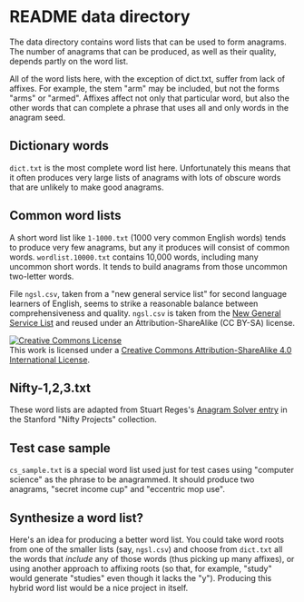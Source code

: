 # README data directory

The data directory contains word lists that can be used to form 
anagrams.  The number of anagrams that can be produced, as well as 
their quality, depends partly on the word list.

All of the word lists here, with the exception of dict.txt, suffer from
lack of affixes.  For example, the stem "arm" may be included, but not
the forms "arms" or "armed".  Affixes affect not only that particular
word, but also the other words that can complete a phrase that uses
all and only words in the anagram seed.  

## Dictionary words

`dict.txt` is the most complete word list here. Unfortunately this means
that it often produces very large lists of anagrams with lots of obscure
words that are unlikely to make good anagrams.  

## Common word lists

A short word list 
like `1-1000.txt` (1000 very common English words) tends to produce 
very few anagrams, but any it produces will consist of common words. 
`wordlist.10000.txt` contains 10,000 words, including many uncommon 
short words.  It tends to build anagrams from those uncommon 
two-letter words.   

File `ngsl.csv`, taken from a "new general 
service list" for second language learners of English, seems to strike a 
reasonable balance between comprehensiveness and quality. `ngsl.csv` is taken from the 
[New General Service List](http://www.newgeneralservicelist.org/) 
and reused under an Attribution-ShareAlike (CC BY-SA) license.  

<a rel="license" href="http://creativecommons.org/licenses/by-sa/4.0/"><img alt="Creative Commons License" style="border-width:0" src="https://i.creativecommons.org/l/by-sa/4.0/88x31.png" /></a><br />This work is licensed under a <a rel="license" href="http://creativecommons.org/licenses/by-sa/4.0/">Creative Commons Attribution-ShareAlike 4.0 International License</a>.

## Nifty-1,2,3.txt

These word lists are adapted from Stuart Reges's 
[Anagram Solver entry](http://nifty.stanford.edu/2006/reges-anagrams/) in the Stanford "Nifty Projects" collection. 

## Test case sample
`cs_sample.txt` is a special word list used
just for test cases using "computer science"
as the phrase to be anagrammed.  It should produce
two anagrams, "secret income cup" and "eccentric mop use".


## Synthesize a word list?

Here's an idea for producing a better word list.  You could take word roots
from one of the smaller lists (say, `ngsl.csv`) and choose from `dict.txt`
all the words that _include_ any of those words (thus picking up many affixes),
or using another approach to affixing roots (so that, for example,
"study" would generate "studies" even though it lacks the "y").
Producing this hybrid word list would be a nice project in itself.  

